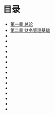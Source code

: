 # 目录

- [第一章 总论](第一章总论.md)
- [第二章 财务管理基础](第二章财务管理基础.md)
- []()
- []()
- []()
- []()
- []()
- []()
- []()
- []()
- []()
- []()
- []()
- []()
- []()
- []()
- []()
